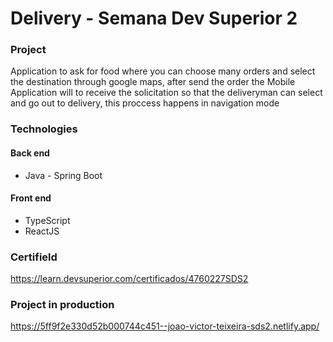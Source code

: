 # Delivery - Semana Dev Superior 2

### Project ###
Application to ask for food where you can choose many orders and select the destination through google maps, after send the order the Mobile Application will to receive the solicitation so that the deliveryman can select and go out to delivery, this proccess happens in navigation mode 

### Technologies ###
#### Back end ####
* Java - Spring Boot

#### Front end ####
* TypeScript 
* ReactJS 


### Certifield ###
https://learn.devsuperior.com/certificados/4760227SDS2

### Project in production ###
https://5ff9f2e330d52b000744c451--joao-victor-teixeira-sds2.netlify.app/
